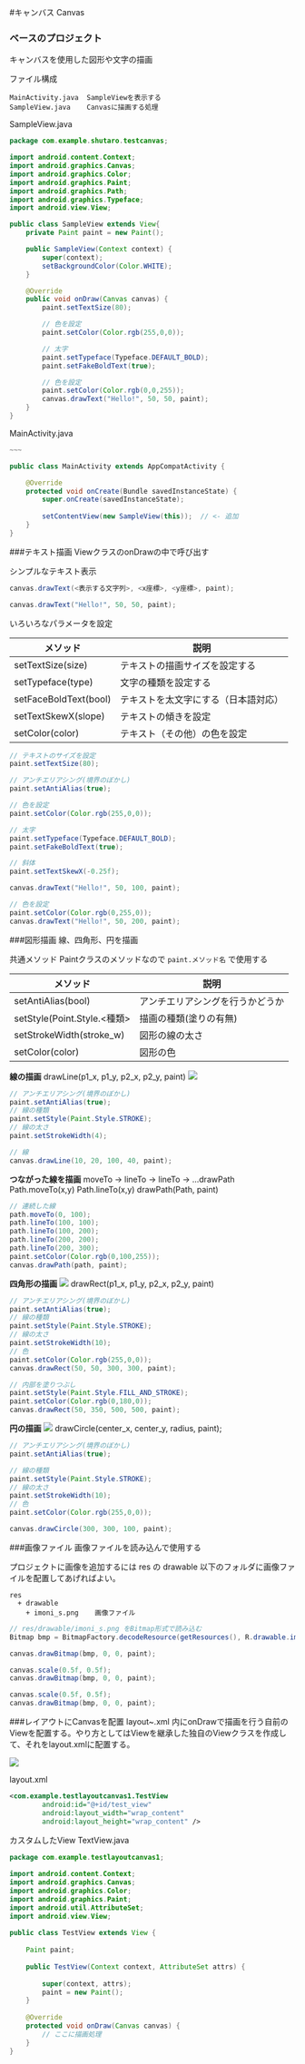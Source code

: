 #キャンバス Canvas

### ベースのプロジェクト
キャンバスを使用した図形や文字の描画

ファイル構成
~~~
MainActivity.java  SampleViewを表示する
SampleView.java    Canvasに描画する処理
~~~

SampleView.java

```java
package com.example.shutaro.testcanvas;

import android.content.Context;
import android.graphics.Canvas;
import android.graphics.Color;
import android.graphics.Paint;
import android.graphics.Path;
import android.graphics.Typeface;
import android.view.View;

public class SampleView extends View{
    private Paint paint = new Paint();

    public SampleView(Context context) {
        super(context);
        setBackgroundColor(Color.WHITE);
    }

    @Override
    public void onDraw(Canvas canvas) {
        paint.setTextSize(80);

        // 色を設定
        paint.setColor(Color.rgb(255,0,0));

        // 太字
        paint.setTypeface(Typeface.DEFAULT_BOLD);
        paint.setFakeBoldText(true);

        // 色を設定
        paint.setColor(Color.rgb(0,0,255));
        canvas.drawText("Hello!", 50, 50, paint);
    }
}
```

MainActivity.java

```java
~~~

public class MainActivity extends AppCompatActivity {

    @Override
    protected void onCreate(Bundle savedInstanceState) {
        super.onCreate(savedInstanceState);
        
        setContentView(new SampleView(this));  // <- 追加
    }
}

```

###テキスト描画
ViewクラスのonDrawの中で呼び出す

シンプルなテキスト表示

```java
canvas.drawText(<表示する文字列>, <x座標>, <y座標>, paint);

canvas.drawText("Hello!", 50, 50, paint);
```

いろいろなパラメータを設定

|メソッド|説明|
|---|---|
|setTextSize(size)|テキストの描画サイズを設定する|
|setTypeface(type)|文字の種類を設定する|
|setFaceBoldText(bool)|テキストを太文字にする（日本語対応）|
|setTextSkewX(slope)|テキストの傾きを設定|
|setColor(color)|テキスト（その他）の色を設定|

```java
// テキストのサイズを設定
paint.setTextSize(80);

// アンチエリアシング(境界のぼかし)
paint.setAntiAlias(true);

// 色を設定
paint.setColor(Color.rgb(255,0,0));

// 太字
paint.setTypeface(Typeface.DEFAULT_BOLD);
paint.setFakeBoldText(true);

// 斜体
paint.setTextSkewX(-0.25f);

canvas.drawText("Hello!", 50, 100, paint);

// 色を設定
paint.setColor(Color.rgb(0,255,0));
canvas.drawText("Hello!", 50, 200, paint);
```

###図形描画
線、四角形、円を描画

共通メソッド
Paintクラスのメソッドなので `paint.メソッド名` で使用する

|メソッド|説明|
|---|---|
|setAntiAlias(bool)|アンチエリアシングを行うかどうか|
|setStyle(Point.Style.<種類>|描画の種類(塗りの有無)|
|setStrokeWidth(stroke_w)|図形の線の太さ|
|setColor(color)|図形の色|

**線の描画**
drawLine(p1_x, p1_y, p2_x, p2_y, paint)
![](http://sunsunsoft.com/image/android/canvas_text1.png)

```java
// アンチエリアシング(境界のぼかし)
paint.setAntiAlias(true);
// 線の種類
paint.setStyle(Paint.Style.STROKE);
// 線の太さ
paint.setStrokeWidth(4);

// 線
canvas.drawLine(10, 20, 100, 40, paint);
```

**つながった線を描画**
moveTo -> lineTo -> lineTo -> ...drawPath
Path.moveTo(x,y)
Path.lineTo(x,y)
drawPath(Path, paint)

```java
// 連続した線
path.moveTo(0, 100);
path.lineTo(100, 100);
path.lineTo(100, 200);
path.lineTo(200, 200);
path.lineTo(200, 300);
paint.setColor(Color.rgb(0,100,255));
canvas.drawPath(path, paint);
```

**四角形の描画**
![](http://sunsunsoft.com/image/android/canvas_rect.png)
drawRect(p1_x, p1_y, p2_x, p2_y, paint)

```java
// アンチエリアシング(境界のぼかし)
paint.setAntiAlias(true);
// 線の種類
paint.setStyle(Paint.Style.STROKE);
// 線の太さ
paint.setStrokeWidth(10);
// 色
paint.setColor(Color.rgb(255,0,0));
canvas.drawRect(50, 50, 300, 300, paint);

// 内部を塗りつぶし
paint.setStyle(Paint.Style.FILL_AND_STROKE);
paint.setColor(Color.rgb(0,180,0));
canvas.drawRect(50, 350, 500, 500, paint);
```

**円の描画**
![](http://sunsunsoft.com/image/android/canvas_circle.png)
drawCircle(center_x, center_y, radius, paint);

```java
// アンチエリアシング(境界のぼかし)
paint.setAntiAlias(true);

// 線の種類
paint.setStyle(Paint.Style.STROKE);
// 線の太さ
paint.setStrokeWidth(10);
// 色
paint.setColor(Color.rgb(255,0,0));

canvas.drawCircle(300, 300, 100, paint);
```

###画像ファイル
画像ファイルを読み込んで使用する

プロジェクトに画像を追加するには res の drawable 以下のフォルダに画像ファイルを配置してあげればよい。

~~~
res
  + drawable
    + imoni_s.png    画像ファイル
~~~

```java
// res/drawable/imoni_s.png をBitmap形式で読み込む
Bitmap bmp = BitmapFactory.decodeResource(getResources(), R.drawable.imoni_s);

canvas.drawBitmap(bmp, 0, 0, paint);

canvas.scale(0.5f, 0.5f);
canvas.drawBitmap(bmp, 0, 0, paint);

canvas.scale(0.5f, 0.5f);
canvas.drawBitmap(bmp, 0, 0, paint);
```

###レイアウトにCanvasを配置
layout~.xml 内にonDrawで描画を行う自前のViewを配置する。やり方としてはViewを継承した独自のViewクラスを作成して、それをlayout.xmlに配置する。

![](http://sunsunsoft.com/image/android/canvas_into_layout.png)

layout.xml

```xml
<com.example.testlayoutcanvas1.TestView
        android:id="@+id/test_view"
        android:layout_width="wrap_content"
        android:layout_height="wrap_content" />
```

カスタムしたView
TextView.java

```java
package com.example.testlayoutcanvas1;
 
import android.content.Context;
import android.graphics.Canvas;
import android.graphics.Color;
import android.graphics.Paint;
import android.util.AttributeSet;
import android.view.View;
 
public class TestView extends View {
 
    Paint paint;
 
    public TestView(Context context, AttributeSet attrs) {
 
        super(context, attrs);
        paint = new Paint();
    }
 
    @Override
    protected void onDraw(Canvas canvas) {
        // ここに描画処理
    }
}
```
